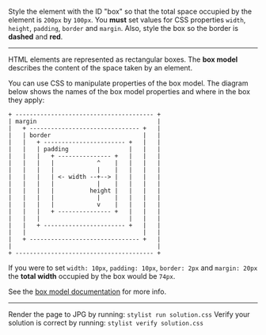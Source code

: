 Style the element with the ID "box" so that the total space occupied by the element is `200px` by `100px`. You **must** set values for CSS properties `width`, `height`, `padding`, `border` and `margin`. Also, style the box so the border is **dashed** and **red**.

* * *

HTML elements are represented as rectangular boxes. The **box model** describes the content of the space taken by an element.

You can use CSS to manipulate properties of the box model. The diagram below shows the names of the box model properties and where in the box they apply:

```
+ --------------------------------------- +
| margin                                  |
|   + ------------------------------- +   |
|   | border                          |   |
|   |   + ----------------------- +   |   |
|   |   | padding                 |   |   |
|   |   |   + --------------- +   |   |   |
|   |   |   |            ^    |   |   |   |
|   |   |   |            |    |   |   |   |
|   |   |   | <- width --+--> |   |   |   |
|   |   |   |            |    |   |   |   |
|   |   |   |          height |   |   |   |
|   |   |   |            |    |   |   |   |
|   |   |   |            v    |   |   |   |
|   |   |   + --------------- +   |   |   |
|   |   |                         |   |   |
|   |   + ----------------------- +   |   |
|   |                                 |   |
|   + ------------------------------- +   |
|                                         |
+ --------------------------------------- +
```

If you were to set `width: 10px`, `padding: 10px`, `border: 2px` and `margin: 20px` the **total width** occupied by the box would be `74px`.

See the [box model documentation](https://developer.mozilla.org/en-US/docs/Web/CSS/box_model) for more info.

* * *

Render the page to JPG by running: `stylist run solution.css`
Verify your solution is correct by running: `stylist verify solution.css`
